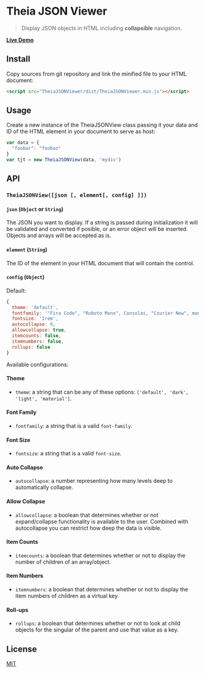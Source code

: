 # Theia JSON Viewer

> Display JSON objects in HTML including **collapsible** navigation.

**[Live Demo](https://clubside.github.io/Theia-JSON-View/)**

## Install

Copy sources from git repository and link the minified file to your HTML document:

```html
<script src="TheiaJSONViewer/dist/TheiaJSONViewer.min.js"></script>
```

## Usage

Create a new instance of the TheiaJSONView class passing it your data and ID of the HTML element in your document to serve as host:

```js
var data = {
  "foobar": "foobaz"
}
var tjt = new TheiaJSONView(data, 'mydiv')
```

## API

### `TheiaJSONView([json [, element[, config] ]])`

#### `json` (`Object` or `String`)

The JSON you want to display. If a string is passed during initialization it will be validated and converted if posible, or an error object will be inserted. Objects and arrays will be accepted as is.

#### `element` (`String`)

The ID of the element in your HTML document that will contain the control.

#### `config` (`Object`)

Default:

```js
{
  theme: 'default',
  fontfamily: '"Fira Code", "Roboto Mono", Consolas, "Courier New", monospace',
  fontsize: '1rem',
  autocollapse: 0,
  allowcollapse: true,
  itemcounts: false,
  itemnumbers: false,
  rollups: false
}
```

Available configurations:

#### Theme

* `theme`: a string that can be any of these options: `['default', 'dark', 'light', 'material']`.

#### Font Family

* `fontfamily`: a string that is a valid `font-family`.

#### Font Size

* `fontsize`: a string that is a valid `font-size`.

#### Auto Collapse

* `autocollapse`: a number representing how many levels deep to automatically collapse.

#### Allow Collapse

* `allowcollapse`: a boolean that determines whether or not expand/collapse functionality is available to the user. Combined with autocollapse you can restrict how deep the data is visible.

#### Item Counts

* `itemcounts`: a boolean that determines whether or not to display the number of children of an array/object.

#### Item Numbers

* `itemnumbers`: a boolean that determines whether or not to display the item numbers of children as a virtual key.

#### Roll-ups

* `rollups`: a boolean that determines whether or not to look at child objects for the singular of the parent and use that value as a key.

## License

[MIT](./LICENSE)
